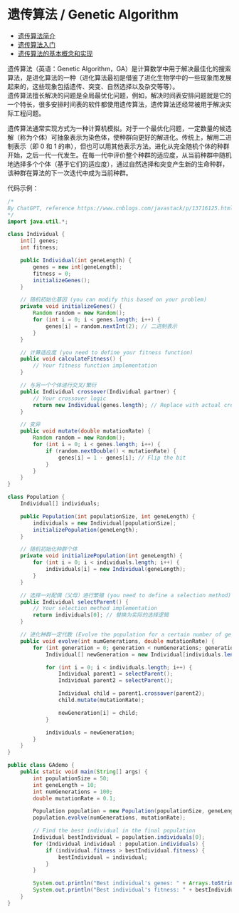 # 遗传算法 / Genetic Algorithm
* [遗传算法简介](https://wulc.me/2017/04/10/%E9%81%97%E4%BC%A0%E7%AE%97%E6%B3%95%E7%AE%80%E4%BB%8B/)
* [遗传算法入门](https://zhuanlan.zhihu.com/p/100337680)
* [遗传算法的基本概念和实现](https://www.cnblogs.com/javastack/p/13716125.html)

遗传算法（英语：Genetic Algorithm，GA）是计算数学中用于解决最佳化的搜索算法，是进化算法的一种（进化算法最初是借鉴了进化生物学中的一些现象而发展起来的，这些现象包括遗传、突变、自然选择以及杂交等等）。  
遗传算法擅长解决的问题是全局最优化问题，例如，解决时间表安排问题就是它的一个特长，很多安排时间表的软件都使用遗传算法，遗传算法还经常被用于解决实际工程问题。  

遗传算法通常实现方式为一种计算机模拟。对于一个最优化问题，一定数量的候选解（称为个体）可抽象表示为染色体，使种群向更好的解进化。传统上，解用二进制表示（即 0 和 1 的串），但也可以用其他表示方法。进化从完全随机个体的种群开始，之后一代一代发生。在每一代中评价整个种群的适应度，从当前种群中随机地选择多个个体（基于它们的适应度），通过自然选择和突变产生新的生命种群，该种群在算法的下一次迭代中成为当前种群。  

代码示例：
```java
/*
By ChatGPT, reference https://www.cnblogs.com/javastack/p/13716125.html for better practise
*/
import java.util.*;

class Individual {
    int[] genes;
    int fitness;

    public Individual(int geneLength) {
        genes = new int[geneLength];
        fitness = 0;
        initializeGenes();
    }

    // 随机初始化基因 (you can modify this based on your problem)
    private void initializeGenes() {
        Random random = new Random();
        for (int i = 0; i < genes.length; i++) {
            genes[i] = random.nextInt(2); // 二进制表示
        }
    }

    // 计算适应度 (you need to define your fitness function)
    public void calculateFitness() {
        // Your fitness function implementation
    }

    // 与另一个个体进行交叉/繁衍
    public Individual crossover(Individual partner) {
        // Your crossover logic
        return new Individual(genes.length); // Replace with actual crossover logic
    }

    // 变异
    public void mutate(double mutationRate) {
        Random random = new Random();
        for (int i = 0; i < genes.length; i++) {
            if (random.nextDouble() < mutationRate) {
                genes[i] = 1 - genes[i]; // Flip the bit
            }
        }
    }
}

class Population {
    Individual[] individuals;

    public Population(int populationSize, int geneLength) {
        individuals = new Individual[populationSize];
        initializePopulation(geneLength);
    }

    // 随机初始化种群个体
    private void initializePopulation(int geneLength) {
        for (int i = 0; i < individuals.length; i++) {
            individuals[i] = new Individual(geneLength);
        }
    }

    // 选择一对配偶（父母）进行繁殖 (you need to define a selection method)
    public Individual selectParent() {
        // Your selection method implementation
        return individuals[0]; // 替换为实际的选择逻辑
    }

    // 进化种群一定代数 (Evolve the population for a certain number of generations)
    public void evolve(int numGenerations, double mutationRate) {
        for (int generation = 0; generation < numGenerations; generation++) {
            Individual[] newGeneration = new Individual[individuals.length];

            for (int i = 0; i < individuals.length; i++) {
                Individual parent1 = selectParent();
                Individual parent2 = selectParent();

                Individual child = parent1.crossover(parent2);
                child.mutate(mutationRate);

                newGeneration[i] = child;
            }

            individuals = newGeneration;
        }
    }
}

public class GAdemo {
    public static void main(String[] args) {
        int populationSize = 50;
        int geneLength = 10;
        int numGenerations = 100;
        double mutationRate = 0.1;

        Population population = new Population(populationSize, geneLength);
        population.evolve(numGenerations, mutationRate);

        // Find the best individual in the final population
        Individual bestIndividual = population.individuals[0];
        for (Individual individual : population.individuals) {
            if (individual.fitness > bestIndividual.fitness) {
                bestIndividual = individual;
            }
        }

        System.out.println("Best individual's genes: " + Arrays.toString(bestIndividual.genes));
        System.out.println("Best individual's fitness: " + bestIndividual.fitness);
    }
}
```